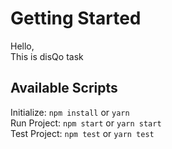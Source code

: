 # Getting Started

Hello,\
This is disQo task

## Available Scripts

Initialize: `npm install` or `yarn`\
Run Project: `npm start` or `yarn start`\
Test Project: `npm test` or `yarn test`
